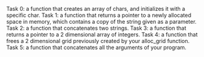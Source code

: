 Task 0: a function that creates an array of chars, and initializes it with a specific char.
Task 1: a function that returns a pointer to a newly allocated space in memory, which contains a copy of the string given as a parameter.
Task 2: a function that concatenates two strings.
Task 3: a function that returns a pointer to a 2 dimensional array of integers.
Task 4: a function that frees a 2 dimensional grid previously created by your alloc_grid function.
Task 5: a function that concatenates all the arguments of your program.
